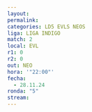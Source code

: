 ```yaml
---
layout: 
permalink: 
categories: LD5 EVLS NEOS
liga: LIGA INDIGO
match: 2
local: EVL
r1: 0
r2: 0
out: NEO
hora: '"22:00"'
fecha:
  - 28.11.24
ronda: "5"
stream:
---
```

